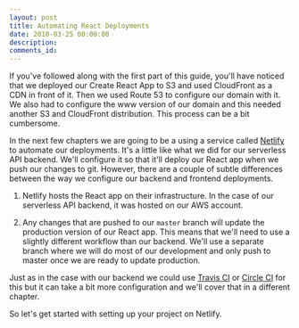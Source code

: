 ```yaml
---
layout: post
title: Automating React Deployments
date: 2018-03-25 00:00:00
description:
comments_id:
---
```


If you've followed along with the first part of this guide, you'll have noticed that we deployed our Create React App to S3 and used CloudFront as a CDN in front of it. Then we used Route 53 to configure our domain with it. We also had to configure the www version of our domain and this needed another S3 and CloudFront distribution. This process can be a bit cumbersome.

In the next few chapters we are going to be a using a service called [Netlify](https://www.netlify.com) to automate our deployments. It's a little like what we did for our serverless API backend. We'll configure it so that it'll deploy our React app when we push our changes to git. However, there are a couple of subtle differences between the way we configure our backend and frontend deployments.

1. Netlify hosts the React app on their infrastructure. In the case of our serverless API backend, it was hosted on our AWS account.

2. Any changes that are pushed to our `master` branch will update the production version of our React app. This means that we'll need to use a slightly different workflow than our backend. We'll use a separate branch where we will do most of our development and only push to master once we are ready to update production.

Just as in the case with our backend we could use [Travis CI](https://travis-ci.org) or [Circle CI](https://circleci.com) for this but it can take a bit more configuration and we'll cover that in a different chapter.

So let's get started with setting up your project on Netlify.
